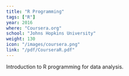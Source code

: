 ```yaml
---
title: "R Programming"
tags: ["R"]
year: 2016
where: "Coursera.org"
school: "Johns Hopkins University"
weight: 130
icon: "/images/coursera.png"
link: "/pdf/CourseraR.pdf"
---
```

Introduction to R programming for data analysis.